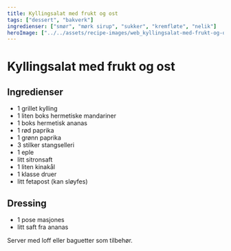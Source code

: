 ```yaml
---
title: Kyllingsalat med frukt og ost
tags: ["dessert", "bakverk"]
ingredienser: ["smør", "mørk sirup", "sukker", "kremfløte", "nelik"]
heroImage: ["../../assets/recipe-images/web_kyllingsalat-med-frukt-og-ost.jpg"]
---
```


# Kyllingsalat med frukt og ost

## Ingredienser

- 1 grillet kylling
- 1 liten boks hermetiske mandariner
- 1 boks hermetisk ananas
- 1 rød paprika
- 1 grønn paprika
- 3 stilker stangselleri
- 1 eple
- litt sitronsaft
- 1 liten kinakål
- 1 klasse druer
- litt fetapost (kan sløyfes)

## Dressing

- 1 pose masjones
- litt saft fra ananas

Server med loff eller baguetter som tilbehør.
